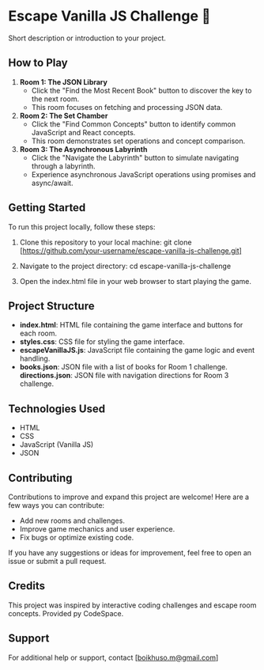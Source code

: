 # Escape Vanilla JS Challenge 🐍

Short description or introduction to your project.

## How to Play

1. **Room 1: The JSON Library**
   - Click the "Find the Most Recent Book" button to discover the key to the next room.
   - This room focuses on fetching and processing JSON data.
2. **Room 2: The Set Chamber**
   - Click the "Find Common Concepts" button to identify common JavaScript and React concepts.
   - This room demonstrates set operations and concept comparison.
3. **Room 3: The Asynchronous Labyrinth**
   - Click the "Navigate the Labyrinth" button to simulate navigating through a labyrinth.
   - Experience asynchronous JavaScript operations using promises and async/await.

## Getting Started

To run this project locally, follow these steps:

1. Clone this repository to your local machine:
   git clone [https://github.com/your-username/escape-vanilla-js-challenge.git]

2. Navigate to the project directory:
   cd escape-vanilla-js-challenge

3. Open the index.html file in your web browser to start playing the game.

## Project Structure

- **index.html**: HTML file containing the game interface and buttons for each room.
- **styles.css**: CSS file for styling the game interface.
- **escapeVanillaJS.js**: JavaScript file containing the game logic and event handling.
- **books.json**: JSON file with a list of books for Room 1 challenge.
  **directions.json**: JSON file with navigation directions for Room 3 challenge.

## Technologies Used

- HTML
- CSS
- JavaScript (Vanilla JS)
- JSON

## Contributing

Contributions to improve and expand this project are welcome! Here are a few ways you can contribute:

- Add new rooms and challenges.
- Improve game mechanics and user experience.
- Fix bugs or optimize existing code.

If you have any suggestions or ideas for improvement, feel free to open an issue or submit a pull request.

## Credits

This project was inspired by interactive coding challenges and escape room concepts. Provided py CodeSpace.

## Support

For additional help or support, contact [boikhuso.m@gmail.com]

